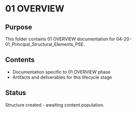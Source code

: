 # 01 OVERVIEW

## Purpose
This folder contains 01 OVERVIEW documentation for 04-20-01_Principal_Structural_Elements_PSE.

## Contents
- Documentation specific to 01 OVERVIEW phase
- Artifacts and deliverables for this lifecycle stage

## Status
Structure created - awaiting content population.
